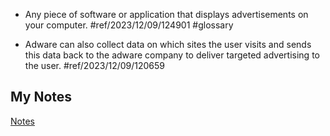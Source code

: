 - Any piece of software or application that displays advertisements on your computer. #ref/2023/12/09/124901 #glossary 

- Adware can also collect data on which sites the user visits and sends this data back to the adware company to deliver targeted advertising to the user. #ref/2023/12/09/120659
## My Notes
[Notes](mynotes/adware-notes.md)
